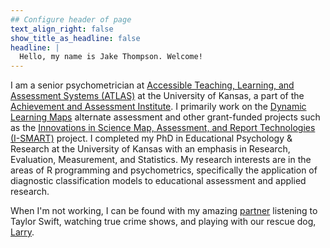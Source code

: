 ```yaml
---
## Configure header of page
text_align_right: false
show_title_as_headline: false
headline: |
  Hello, my name is Jake Thompson. Welcome!
---
```


<!-- this is a subheadline -->
I am a senior psychometrician at [Accessible Teaching, Learning,
and Assessment Systems (ATLAS)](https://atlas.ku.edu/) at the University of
Kansas, a part of the [Achievement and Assessment
Institute](https://aai.ku.edu/). I primarily work on the [Dynamic
Learning Maps](https://dynamiclearningmaps.org/) alternate assessment and
other grant-funded projects such as the [Innovations in Science Map,
Assessment, and Report Technologies (I-SMART)](https://ismart.works) project. I
completed my PhD in Educational Psychology & Research at the University of
Kansas with an emphasis in Research, Evaluation, Measurement, and Statistics.
My research interests are in the areas of R programming and psychometrics,
specifically the application of diagnostic classification models to
educational assessment and applied research.

When I'm not working, I can be found with my amazing [partner](https://www.linkedin.com/in/juliachasen/) listening to Taylor Swift, watching true crime shows, and playing with our rescue dog, [Larry](https://www.instagram.com/lyfewithlarry/?hl=en).
